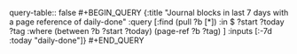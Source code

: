 query-table:: false
#+BEGIN_QUERY
{:title "Journal blocks in last 7 days with a page reference of daily-done"
 :query [:find (pull ?b [*])
         :in $ ?start ?today ?tag
         :where
         (between ?b  ?start  ?today)
         (page-ref ?b  ?tag)
] :inputs [:-7d :today "daily-done"]}
#+END_QUERY
